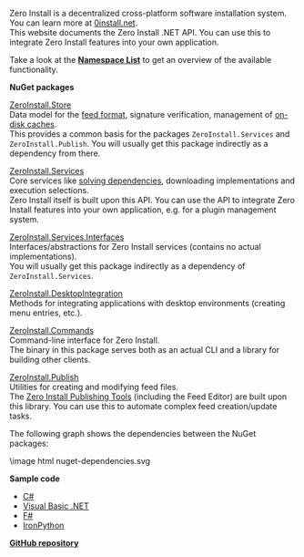 Zero Install is a decentralized cross-platform software installation system. You can learn more at [0install.net](http://0install.net/).  
This website documents the Zero Install .NET API. You can use this to integrate Zero Install features into your own application.

Take a look at the [**Namespace List**](namespaces.html) to get an overview of the available functionality.

**NuGet packages**

[ZeroInstall.Store](https://www.nuget.org/packages/ZeroInstall.Store/)  
Data model for the [feed format](https://docs.0install.net/specifications/feed/), signature verification, management of [on-disk caches](https://docs.0install.net/details/cache/).  
This provides a common basis for the packages `ZeroInstall.Services` and `ZeroInstall.Publish`. You will usually get this package indirectly as a dependency from there.

[ZeroInstall.Services](https://www.nuget.org/packages/ZeroInstall.Services/)  
Core services like [solving dependencies](https://docs.0install.net/developers/solver/), downloading implementations and execution selections.  
Zero Install itself is built upon this API. You can use the API to integrate Zero Install features into your own application, e.g. for a plugin management system.

[ZeroInstall.Services.Interfaces](https://www.nuget.org/packages/ZeroInstall.Services.Interfaces/)  
Interfaces/abstractions for Zero Install services (contains no actual implementations).  
You will usually get this package indirectly as a dependency of `ZeroInstall.Services`.

[ZeroInstall.DesktopIntegration](https://www.nuget.org/packages/ZeroInstall.DesktopIntegration/)  
Methods for integrating applications with desktop environments (creating menu entries, etc.).

[ZeroInstall.Commands](https://www.nuget.org/packages/ZeroInstall.Commands/)  
Command-line interface for Zero Install.  
The binary in this package serves both as an actual CLI and a library for building other clients.

[ZeroInstall.Publish](https://www.nuget.org/packages/ZeroInstall.Publish/)  
Utilities for creating and modifying feed files.  
The [Zero Install Publishing Tools](https://github.com/0install/0publish-win) (including the Feed Editor) are built upon this library. You can use this to automate complex feed creation/update tasks.

The following graph shows the dependencies between the NuGet packages:

\image html nuget-dependencies.svg

**Sample code**

- [C#](https://github.com/0install/dotnet-backend/blob/master/samples/MinimalZeroInstall.cs)
- [Visual Basic .NET](https://github.com/0install/dotnet-backend/blob/master/samples/MinimalZeroInstall.vb)
- [F#](https://github.com/0install/dotnet-backend/blob/master/samples/MinimalZeroInstall.fs)
- [IronPython](https://github.com/0install/dotnet-backend/blob/master/samples/MinimalZeroInstall.py)

[**GitHub repository**](https://github.com/0install/0install-dotnet)
